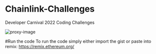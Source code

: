 # Chainlink-Challenges
Developer Carnival 2022 Coding Challenges


![proxy-image](https://user-images.githubusercontent.com/17859699/150657734-214fe629-c13c-4db2-8ebc-7dd31d270077.jpg)

#Run the code 
To run the code simply either import the gist or paste into remix: https://remix.ethereum.org/
